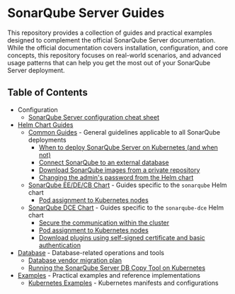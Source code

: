 # SonarQube Server Guides

This repository provides a collection of guides and practical examples designed to complement the official SonarQube Server documentation. While the official documentation covers installation, configuration, and core concepts, this repository focuses on real-world scenarios, and advanced usage patterns that can help you get the most out of your SonarQube Server deployment.

## Table of Contents

- Configuration
  - [SonarQube Server configuration cheat sheet](configuration/configuration-cheat-sheet.md)
- [Helm Chart Guides](helm-chart/)
  - [Common Guides](helm-chart/common/) - General guidelines applicable to all SonarQube deployments
    - [When to deploy SonarQube Server on Kubernetes (and when not)](helm-chart/common/when-to-deploy-on-k8s.md)
    - [Connect SonarQube to an external database](helm-chart/common/connect-external-db.md)
    - [Download SonarQube images from a private repository](helm-chart/common/images-from-private-repo.md)
    - [Changing the admin's password from the Helm chart](helm-chart/common/change-admin-password.md)
  - [SonarQube EE/DE/CB Chart](helm-chart/ee-de-cb/) - Guides specific to the `sonarqube` Helm chart
    - [Pod assignment to Kubernetes nodes](helm-chart/ee-de-cb/pod-to-node-assignment.md)
  - [SonarQube DCE Chart](helm-chart/dce/) - Guides specific to the `sonarqube-dce` Helm chart
    - [Secure the communication within the cluster](helm-chart/dce/secure-communication.md)
    - [Pod assignment to Kubernetes nodes](helm-chart/dce/pod-to-node-assignment.md)
    - [Download plugins using self-signed certificate and basic authentication](helm-chart/dce/download-plugins-self-signed-cert.md)
- [Database](database/) - Database-related operations and tools
  - [Database vendor migration plan](database/db-copy-plan.md)
  - [Running the SonarQube Server DB Copy Tool on Kubernetes](database/db-copy-tool-on-kubernetes.md)
- [Examples](examples/) - Practical examples and reference implementations
  - [Kubernetes Examples](examples/kubernetes/) - Kubernetes manifests and configurations
